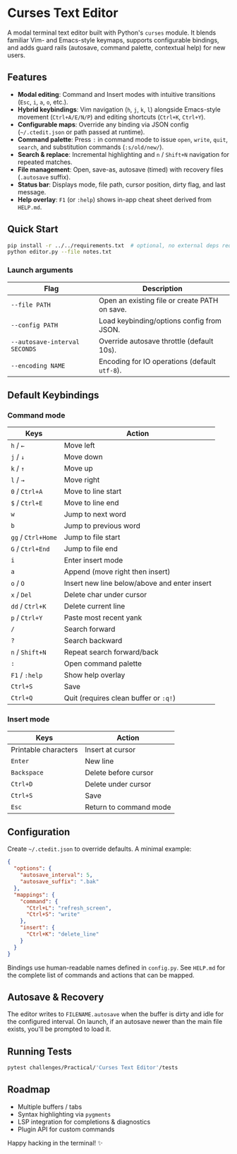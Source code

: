 # Curses Text Editor

A modal terminal text editor built with Python's `curses` module. It blends familiar Vim- and Emacs-style keymaps, supports configurable bindings, and adds guard rails (autosave, command palette, contextual help) for new users.

## Features

- **Modal editing**: Command and Insert modes with intuitive transitions (`Esc`, `i`, `a`, `o`, etc.).
- **Hybrid keybindings**: Vim navigation (`h`, `j`, `k`, `l`) alongside Emacs-style movement (`Ctrl+A/E/N/P`) and editing shortcuts (`Ctrl+K`, `Ctrl+Y`).
- **Configurable maps**: Override any binding via JSON config (`~/.ctedit.json` or path passed at runtime).
- **Command palette**: Press `:` in command mode to issue `open`, `write`, `quit`, `search`, and substitution commands (`:s/old/new/`).
- **Search & replace**: Incremental highlighting and `n` / `Shift+N` navigation for repeated matches.
- **File management**: Open, save-as, autosave (timed) with recovery files (`.autosave` suffix).
- **Status bar**: Displays mode, file path, cursor position, dirty flag, and last message.
- **Help overlay**: `F1` (or `:help`) shows in-app cheat sheet derived from `HELP.md`.

## Quick Start

```bash
pip install -r ../../requirements.txt  # optional, no external deps required
python editor.py --file notes.txt
```

### Launch arguments

| Flag | Description |
|------|-------------|
| `--file PATH` | Open an existing file or create PATH on save. |
| `--config PATH` | Load keybinding/options config from JSON. |
| `--autosave-interval SECONDS` | Override autosave throttle (default 10s). |
| `--encoding NAME` | Encoding for IO operations (default `utf-8`). |

## Default Keybindings

### Command mode

| Keys | Action |
|------|--------|
| `h` / `←` | Move left |
| `j` / `↓` | Move down |
| `k` / `↑` | Move up |
| `l` / `→` | Move right |
| `0` / `Ctrl+A` | Move to line start |
| `$` / `Ctrl+E` | Move to line end |
| `w` | Jump to next word |
| `b` | Jump to previous word |
| `gg` / `Ctrl+Home` | Jump to file start |
| `G` / `Ctrl+End` | Jump to file end |
| `i` | Enter insert mode |
| `a` | Append (move right then insert) |
| `o` / `O` | Insert new line below/above and enter insert |
| `x` / `Del` | Delete char under cursor |
| `dd` / `Ctrl+K` | Delete current line |
| `p` / `Ctrl+Y` | Paste most recent yank |
| `/` | Search forward |
| `?` | Search backward |
| `n` / `Shift+N` | Repeat search forward/back |
| `:` | Open command palette |
| `F1` / `:help` | Show help overlay |
| `Ctrl+S` | Save |
| `Ctrl+Q` | Quit (requires clean buffer or `:q!`) |

### Insert mode

| Keys | Action |
|------|--------|
| Printable characters | Insert at cursor |
| `Enter` | New line |
| `Backspace` | Delete before cursor |
| `Ctrl+D` | Delete under cursor |
| `Ctrl+S` | Save |
| `Esc` | Return to command mode |

## Configuration

Create `~/.ctedit.json` to override defaults. A minimal example:

```json
{
  "options": {
    "autosave_interval": 5,
    "autosave_suffix": ".bak"
  },
  "mappings": {
    "command": {
      "Ctrl+L": "refresh_screen",
      "Ctrl+S": "write"
    },
    "insert": {
      "Ctrl+K": "delete_line"
    }
  }
}
```

Bindings use human-readable names defined in `config.py`. See `HELP.md` for the complete list of commands and actions that can be mapped.

## Autosave & Recovery

The editor writes to `FILENAME.autosave` when the buffer is dirty and idle for the configured interval. On launch, if an autosave newer than the main file exists, you'll be prompted to load it.

## Running Tests

```bash
pytest challenges/Practical/'Curses Text Editor'/tests
```

## Roadmap

- Multiple buffers / tabs
- Syntax highlighting via `pygments`
- LSP integration for completions & diagnostics
- Plugin API for custom commands

Happy hacking in the terminal! :sparkles:
